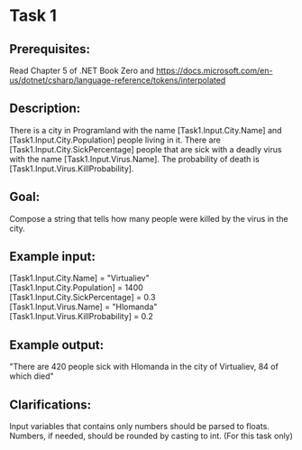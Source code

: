 # Task 1

## Prerequisites:
Read Chapter 5 of .NET Book Zero and https://docs.microsoft.com/en-us/dotnet/csharp/language-reference/tokens/interpolated

## Description:
There is a city in Programland with the name [Task1.Input.City.Name] and [Task1.Input.City.Population] people living in it.
There are [Task1.Input.City.SickPercentage] people that are sick with a deadly virus with the name [Task1.Input.Virus.Name].
The probability of death is [Task1.Input.Virus.KillProbability].

## Goal:
Compose a string that tells how many people were killed by the virus in the city.

## Example input: 
[Task1.Input.City.Name] = "Virtualiev"  
[Task1.Input.City.Population] = 1400  
[Task1.Input.City.SickPercentage] = 0.3  
[Task1.Input.Virus.Name] = "Hlomanda"  
[Task1.Input.Virus.KillProbability] = 0.2  

## Example output:
"There are 420 people sick with Hlomanda in the city of Virtualiev, 84 of which died"

## Clarifications:
Input variables that contains only numbers should be parsed to floats.
Numbers, if needed, should be rounded by casting to int. (For this task only)

